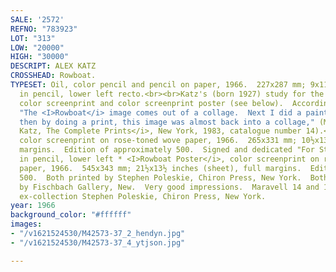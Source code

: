 ```yaml
---
SALE: '2572'
REFNO: "783923"
LOT: "313"
LOW: "20000"
HIGH: "30000"
DESCRIPT: ALEX KATZ
CROSSHEAD: Rowboat.
TYPESET: Oil, color pencil and pencil on paper, 1966.  227x287 mm; 9x11¼ inches.  Signed
  in pencil, lower left recto.<br><br>Katz's (born 1927) study for the same-titled
  color screenprint and color screenprint poster (see below).  According to the artist,
  "The <I>Rowboat</i> image comes out of a collage.  Next I did a painting of it and
  then by doing a print, this image was almost back into a collage," (Maravell, <I>Alex
  Katz, The Complete Prints</i>, New York, 1983, catalogue number 14).<br><br>With—<I>Rowboat</i>,
  color screenprint on rose-toned wove paper, 1966.  265x331 mm; 10½x13⅛ inches, full
  margins.  Edition of approximately 500.  Signed and dedicated "For Steve--Alex"
  in pencil, lower left * <I>Rowboat Poster</i>, color screenprint on rose-toned wove
  paper, 1966.  545x343 mm; 21½x13½ inches (sheet), full margins.  Edition of approximately
  500.  Both printed by Stephen Poleskie, Chiron Press, New York.  Both published
  by Fischbach Gallery, New.  Very good impressions.  Maravell 14 and 15.<br><br>Each
  ex-collection Stephen Poleskie, Chiron Press, New York.
year: 1966
background_color: "#ffffff"
images:
- "/v1621524530/M42573-37_2_hendyn.jpg"
- "/v1621524530/M42573-37_4_ytjson.jpg"

---
```

